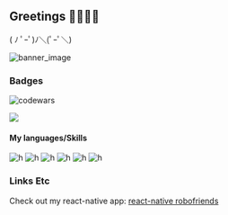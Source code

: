 ## Greetings 🖤👋🏻😁

( ﾉ ﾟｰﾟ)ﾉ＼(ﾟｰﾟ＼)

![banner_image](https://imgur.com/sOo6avk.png)

### Badges
![codewars](https://www.codewars.com/users/stiaannel/badges/small)

![](https://komarev.com/ghpvc/?username=stiaannel&color=1e1e1e)

#### My languages/Skills

![h](https://img.shields.io/badge/Ruby-CC342D?logo=ruby&style=for-the-badge&logoColor=ffffff)
![h](https://img.shields.io/badge/Html-E34F26?logo=html5&style=for-the-badge&logoColor=ffffff)
![h](https://img.shields.io/badge/Sass-CC6699?logo=sass&style=for-the-badge&logoColor=ffffff)
![h](https://img.shields.io/badge/Css-1572B6?logo=css3&style=for-the-badge&logoColor=ffffff)
![h](https://img.shields.io/badge/JS-F7DF1E?logo=javascript&style=for-the-badge&logoColor=ffffff)
![h](https://img.shields.io/badge/Node.js-339933?logo=node.js&style=for-the-badge&logoColor=ffffff)


### Links Etc
Check out my react-native app: [react-native robofriends](https://expo.io/@stiaann/react-native-robofriends)
